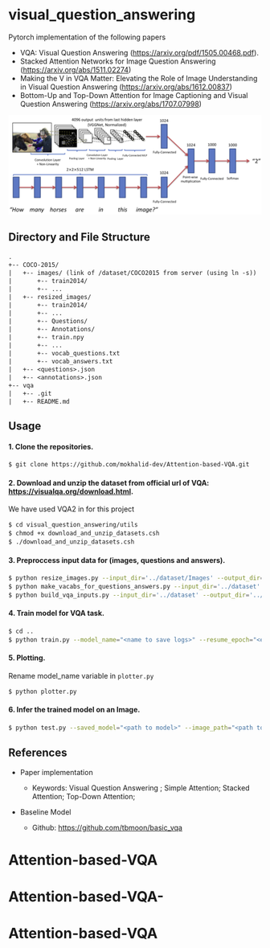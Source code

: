 # visual_question_answering
Pytorch implementation of the following papers 
- VQA: Visual Question Answering (https://arxiv.org/pdf/1505.00468.pdf).
- Stacked Attention Networks for Image Question Answering (https://arxiv.org/abs/1511.02274)
- Making the V in VQA Matter: Elevating the Role of Image Understanding in Visual Question Answering (https://arxiv.org/abs/1612.00837)
- Bottom-Up and Top-Down Attention for Image Captioning and Visual Question Answering (https://arxiv.org/abs/1707.07998)


![model](./png/basic_model.png)

## Directory and File Structure
```
.
+-- COCO-2015/
|   +-- images/ (link of /dataset/COCO2015 from server (using ln -s))
|       +-- train2014/
|       +-- ...
|   +-- resized_images/
|       +-- train2014/
|       +-- ...
|       +-- Questions/
|       +-- Annotations/
|       +-- train.npy
|       +-- ...
|       +-- vocab_questions.txt
|       +-- vocab_answers.txt
|   +-- <questions>.json
|   +-- <annotations>.json
+-- vqa
|   +-- .git
|   +-- README.md
```


## Usage 

#### 1. Clone the repositories.
```bash
$ git clone https://github.com/mokhalid-dev/Attention-based-VQA.git
```

#### 2. Download and unzip the dataset from official url of VQA: https://visualqa.org/download.html.
We have used VQA2 in for this project
```bash
$ cd visual_question_answering/utils
$ chmod +x download_and_unzip_datasets.csh
$ ./download_and_unzip_datasets.csh
```

#### 3. Preproccess input data for (images, questions and answers).

```bash
$ python resize_images.py --input_dir='../dataset/Images' --output_dir='../dataset/Resized_Images'  
$ python make_vacabs_for_questions_answers.py --input_dir='../dataset'
$ python build_vqa_inputs.py --input_dir='../dataset' --output_dir='../dataset'
```

#### 4. Train model for VQA task.

```bash
$ cd ..
$ python train.py --model_name="<name to save logs>" --resume_epoch="<epoch number to resume from>" --saved_model="<saved model if resume training>"
```
#### 5. Plotting.
Rename model_name variable in `plotter.py`
```bash
$ python plotter.py
```

#### 6. Infer the trained model on an Image.

```bash
$ python test.py --saved_model="<path to model>" --image_path="<path to image>" --question="<ask question here>"
```

## References
* Paper implementation
  + Keywords: Visual Question Answering ; Simple Attention; Stacked Attention; Top-Down Attention;
    
* Baseline Model
  + Github: https://github.com/tbmoon/basic_vqa
# Attention-based-VQA
# Attention-based-VQA-
# Attention-based-VQA
